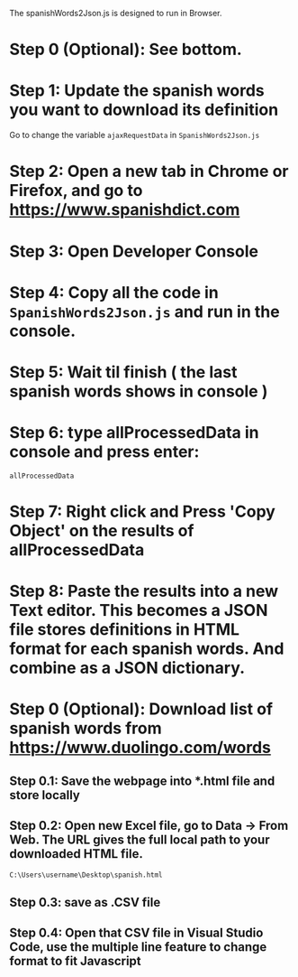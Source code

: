 The spanishWords2Json.js is designed to run in Browser.

# Step 0 (Optional): See bottom.

# Step 1: Update the spanish words you want to download its definition
Go to change the variable `ajaxRequestData` in `SpanishWords2Json.js`

# Step 2: Open a new tab in Chrome or Firefox, and go to https://www.spanishdict.com

# Step 3: Open Developer Console

# Step 4: Copy all the code in `SpanishWords2Json.js` and run in the console.

# Step 5: Wait til finish ( the last spanish words shows in console )

# Step 6: type allProcessedData in console and press enter:
```
allProcessedData
```

# Step 7: Right click and Press 'Copy Object' on the results of allProcessedData

# Step 8: Paste the results into a new Text editor. This becomes a JSON file stores definitions in HTML format for each spanish words. And combine as a JSON dictionary.



# Step 0 (Optional): Download list of spanish words from https://www.duolingo.com/words
## Step 0.1: Save the webpage into *.html file and store locally
## Step 0.2: Open new Excel file, go to Data -> From Web. The URL gives the full local path to your downloaded HTML file.
```
C:\Users\username\Desktop\spanish.html
```
## Step 0.3: save as .CSV file
## Step 0.4: Open that CSV file in Visual Studio Code, use the multiple line feature to change format to fit Javascript

